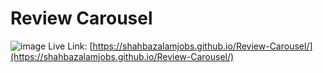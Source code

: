 # Review Carousel

![image](https://github.com/shahbazalamjobs/01-Javascript-Beginners-Project/assets/125631878/e6a3696a-ebbe-4211-8f41-dbbc0600ee19)
Live Link: [https://shahbazalamjobs.github.io/Review-Carousel/](https://shahbazalamjobs.github.io/Review-Carousel/)
